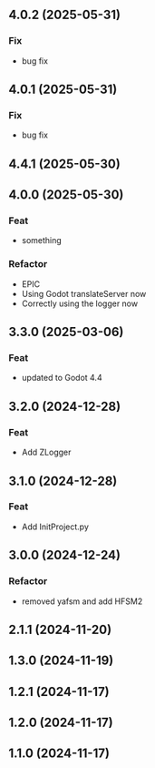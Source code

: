 ## 4.0.2 (2025-05-31)

### Fix

- bug fix

## 4.0.1 (2025-05-31)

### Fix

- bug fix

## 4.4.1 (2025-05-30)

## 4.0.0 (2025-05-30)

### Feat

- something

### Refactor

- EPIC
- Using Godot translateServer now
- Correctly using the logger now

## 3.3.0 (2025-03-06)

### Feat

- updated to Godot 4.4

## 3.2.0 (2024-12-28)

### Feat

- Add ZLogger

## 3.1.0 (2024-12-28)

### Feat

- Add InitProject.py

## 3.0.0 (2024-12-24)

### Refactor

- removed yafsm and add HFSM2

## 2.1.1 (2024-11-20)

## 1.3.0 (2024-11-19)

## 1.2.1 (2024-11-17)

## 1.2.0 (2024-11-17)

## 1.1.0 (2024-11-17)
